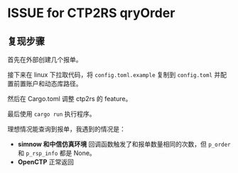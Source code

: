 # ISSUE for CTP2RS qryOrder

## 复现步骤

首先在外部创建几个报单。

接下来在 linux 下拉取代码，将 `config.toml.example` 复制到 `config.toml` 并配置前置账户和动态库路径。

然后在 Cargo.toml 调整 ctp2rs 的 feature。

最后使用 `cargo run` 执行程序。

理想情况能查询到报单，我遇到的情况是：

  - **simnow 和中信仿真环境** 回调函数触发了和报单数量相同的次数，但 `p_order` 和 `p_rsp_info` 都是 None。
  - **OpenCTP** 正常返回
